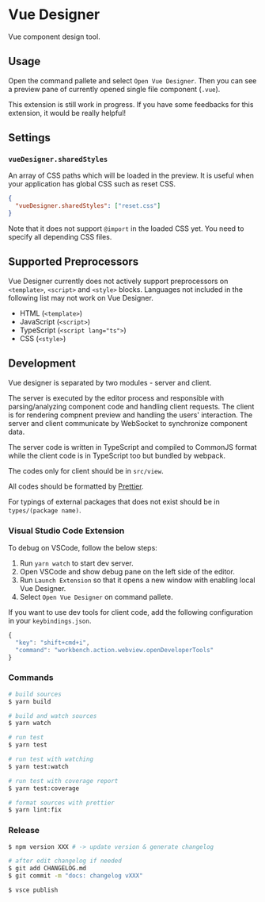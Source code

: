 # Vue Designer

Vue component design tool.

## Usage

Open the command pallete and select `Open Vue Designer`. Then you can see a preview pane of currently opened single file component (`.vue`).

This extension is still work in progress. If you have some feedbacks for this extension, it would be really helpful!

## Settings

### `vueDesigner.sharedStyles`

An array of CSS paths which will be loaded in the preview. It is useful when your application has global CSS such as reset CSS.

```json
{
  "vueDesigner.sharedStyles": ["reset.css"]
}
```

Note that it does not support `@import` in the loaded CSS yet. You need to specify all depending CSS files.

## Supported Preprocessors

Vue Designer currently does not actively support preprocessors on `<template>`, `<script>` and `<style>` blocks. Languages not included in the following list may not work on Vue Designer.

- HTML (`<template>`)
- JavaScript (`<script>`)
- TypeScript (`<script lang="ts">`)
- CSS (`<style>`)

## Development

Vue designer is separated by two modules - server and client.

The server is executed by the editor process and responsible with parsing/analyzing component code and handling client requests. The client is for rendering compnent preview and handling the users' interaction. The server and client communicate by WebSocket to synchronize component data.

The server code is written in TypeScript and compiled to CommonJS format while the client code is in TypeScript too but bundled by webpack.

The codes only for client should be in `src/view`.

All codes should be formatted by [Prettier](https://prettier.io/).

For typings of external packages that does not exist should be in `types/(package name)`.

### Visual Studio Code Extension

To debug on VSCode, follow the below steps:

1.  Run `yarn watch` to start dev server.
2.  Open VSCode and show debug pane on the left side of the editor.
3.  Run `Launch Extension` so that it opens a new window with enabling local Vue Designer.
4.  Select `Open Vue Designer` on command pallete.

If you want to use dev tools for client code, add the following configuration in your `keybindings.json`.

```js
{
  "key": "shift+cmd+i",
  "command": "workbench.action.webview.openDeveloperTools"
}
```

### Commands

```sh
# build sources
$ yarn build

# build and watch sources
$ yarn watch

# run test
$ yarn test

# run test with watching
$ yarn test:watch

# run test with coverage report
$ yarn test:coverage

# format sources with prettier
$ yarn lint:fix
```

### Release

```sh
$ npm version XXX # -> update version & generate changelog

# after edit changelog if needed
$ git add CHANGELOG.md
$ git commit -m "docs: changelog vXXX"

$ vsce publish
```
